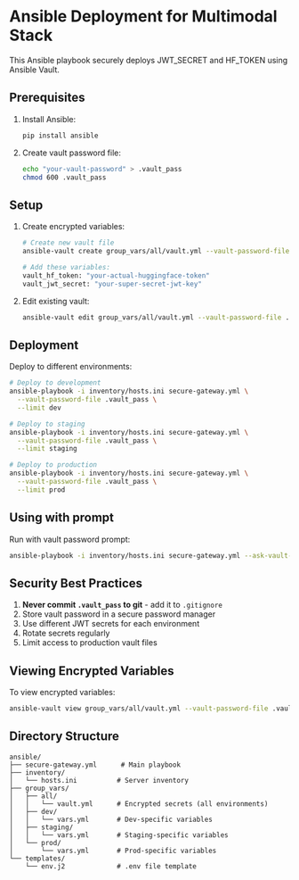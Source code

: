 # Ansible Deployment for Multimodal Stack

This Ansible playbook securely deploys JWT_SECRET and HF_TOKEN using Ansible Vault.

## Prerequisites

1. Install Ansible:

   ```bash
   pip install ansible
   ```

2. Create vault password file:
   ```bash
   echo "your-vault-password" > .vault_pass
   chmod 600 .vault_pass
   ```

## Setup

1. Create encrypted variables:

   ```bash
   # Create new vault file
   ansible-vault create group_vars/all/vault.yml --vault-password-file .vault_pass

   # Add these variables:
   vault_hf_token: "your-actual-huggingface-token"
   vault_jwt_secret: "your-super-secret-jwt-key"
   ```

2. Edit existing vault:
   ```bash
   ansible-vault edit group_vars/all/vault.yml --vault-password-file .vault_pass
   ```

## Deployment

Deploy to different environments:

```bash
# Deploy to development
ansible-playbook -i inventory/hosts.ini secure-gateway.yml \
  --vault-password-file .vault_pass \
  --limit dev

# Deploy to staging
ansible-playbook -i inventory/hosts.ini secure-gateway.yml \
  --vault-password-file .vault_pass \
  --limit staging

# Deploy to production
ansible-playbook -i inventory/hosts.ini secure-gateway.yml \
  --vault-password-file .vault_pass \
  --limit prod
```

## Using with prompt

Run with vault password prompt:

```bash
ansible-playbook -i inventory/hosts.ini secure-gateway.yml --ask-vault-pass
```

## Security Best Practices

1. **Never commit `.vault_pass` to git** - add it to `.gitignore`
2. Store vault password in a secure password manager
3. Use different JWT secrets for each environment
4. Rotate secrets regularly
5. Limit access to production vault files

## Viewing Encrypted Variables

To view encrypted variables:

```bash
ansible-vault view group_vars/all/vault.yml --vault-password-file .vault_pass
```

## Directory Structure

```
ansible/
├── secure-gateway.yml      # Main playbook
├── inventory/
│   └── hosts.ini          # Server inventory
├── group_vars/
│   ├── all/
│   │   └── vault.yml      # Encrypted secrets (all environments)
│   ├── dev/
│   │   └── vars.yml       # Dev-specific variables
│   ├── staging/
│   │   └── vars.yml       # Staging-specific variables
│   └── prod/
│       └── vars.yml       # Prod-specific variables
└── templates/
    └── env.j2             # .env file template
```
